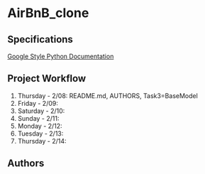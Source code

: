 # AirBnB_clone

## Specifications
[Google Style Python Documentation](http://sphinxcontrib-napoleon.readthedocs.io/en/latest/example_google.html)

## Project Workflow
1. Thursday - 2/08: README.md, AUTHORS, Task3=BaseModel
2. Friday   - 2/09:
3. Saturday - 2/10:
4. Sunday   - 2/11:
5. Monday   - 2/12:
6. Tuesday  - 2/13:
7. Thursday - 2/14:

## Authors